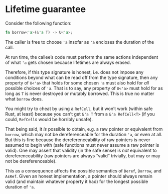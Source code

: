# Lifetime guarantee

Consider the following function:

```rust
fn borrow<'a>(&'a T) -> U<'a>;
```

The caller is free to choose `'a` insofar as `'a` encloses the duration of the call.

At run time, the callee’s code must perform the same actions independent of what `'a` gets chosen because lifetimes are always erased.

Therefore, if this type signature is honest, i.e. does not impose any conditions beyond what can be read off from the type signature, then any property of `U<'a>` that holds for some chosen `'a` must also hold for *all* possible choices of `'a`.   That is to say, any property of `U<'a>` must hold for as long as `T` is never destroyed or mutably borrowed.  This is true no matter what `borrow` does.

You might try to cheat by using a `RefCell`, but it won’t work (within safe Rust, at least) because you can’t get `&'a T` from a `&'a RefCell<T>` (if you could, `RefCell`s would be horribly unsafe).

That being said, it *is* possible to obtain, e.g. a raw pointer or equivalent from `borrow`, which may not be dereferenceable for the duration `'a`, or even at all.  But this is fine because the dereferenceability of raw pointers is never assumed to begin with (safe functions must never assume a raw pointer is valid).  One may assert that validity (in the safe sense) is *not* equivalent to dereferenceability (raw pointers are always “valid” trivially, but may or may not be dereferenceable).

This as a consequence affects the possible semantics of `Deref`, `Borrow`, and `AsRef`.  Given an honest implementation, a pointer should always remain valid (and maintain whatever property it had) for the longest possible duration of `'a`.
